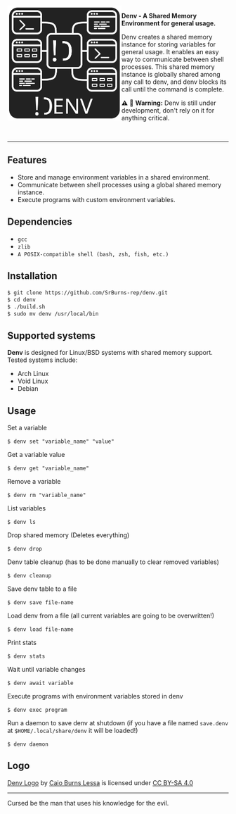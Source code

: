 <img align="left" style="width:260px" src="resources/denv-logo.svg" width="260px">

**Denv - A Shared Memory Environment for general usage.** 

Denv creates a shared memory instance for storing variables for general usage. It enables an easy way to communicate between shell processes. This shared memory instance is globally shared among any call to denv, and denv blocks its call until the command is complete.

:warning: :construction: **Warning:** Denv is still under development, don't rely on it for anything critical.

<br>

---

## Features
* Store and manage environment variables in a shared environment.
* Communicate between shell processes using a global shared memory instance.
* Execute programs with custom environment variables.

## Dependencies
* `gcc`
* `zlib`
* `A POSIX-compatible shell (bash, zsh, fish, etc.)`

## Installation
```shell
$ git clone https://github.com/SrBurns-rep/denv.git
$ cd denv
$ ./build.sh
$ sudo mv denv /usr/local/bin
```

## Supported systems
**Denv** is designed for Linux/BSD systems with shared memory support. Tested systems include:
* Arch Linux
* Void Linux
* Debian

## Usage
Set a variable
```shell
$ denv set "variable_name" "value"
```
Get a variable value
```shell
$ denv get "variable_name"
```
Remove a variable
```shell
$ denv rm "variable_name"
```
List variables
```shell
$ denv ls
```
Drop shared memory (Deletes everything)
```shell
$ denv drop
```
Denv table cleanup (has to be done manually to clear removed variables)
```shell
$ denv cleanup
```
Save denv table to a file
```shell
$ denv save file-name
```
Load denv from a file (all current variables are going to be overwritten!)
```shell
$ denv load file-name
```
Print stats
```shell
$ denv stats
```
Wait until variable changes
```shell
$ denv await variable
```
Execute programs with environment variables stored in denv
```shell
$ denv exec program
```
Run a daemon to save denv at shutdown (if you have a file named `save.denv` at  `$HOME/.local/share/denv` it will be loaded!)
```shell
$ denv daemon
```
## Logo
 <p xmlns:cc="http://creativecommons.org/ns#" xmlns:dct="http://purl.org/dc/terms/"><a property="dct:title" rel="cc:attributionURL" href="https://github.com/SrBurns-rep/denv/blob/main/resources/denv-logo.svg" target="_blank">Denv Logo</a> by <a rel="cc:attributionURL dct:creator" property="cc:attributionName" href="https://github.com/SrBurns-rep" target="_blank" >Caio Burns Lessa</a> is licensed under <a href="https://creativecommons.org/licenses/by-sa/4.0/" target="_blank" rel="license noopener noreferrer" style="display:inline-block;">CC BY-SA 4.0<img style="height:22px!important;margin-left:3px;vertical-align:text-bottom;" src="https://mirrors.creativecommons.org/presskit/icons/cc.svg?ref=chooser-v1" target="_blank" alt=""><img style="height:22px!important;margin-left:3px;vertical-align:text-bottom;" src="https://mirrors.creativecommons.org/presskit/icons/by.svg?ref=chooser-v1" alt=""><img style="height:22px!important;margin-left:3px;vertical-align:text-bottom;" src="https://mirrors.creativecommons.org/presskit/icons/sa.svg?ref=chooser-v1" alt=""></a></p> 

---

Cursed be the man that uses his knowledge for the evil.
